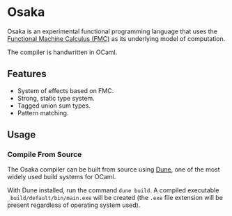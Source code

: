 # Osaka

Osaka is an experimental functional programming language that uses the
[Functional Machine Calculus (FMC)](https://arxiv.org/pdf/2212.08177.pdf) as
its underlying model of computation.

The compiler is handwritten in OCaml.

## Features

* System of effects based on FMC.
* Strong, static type system.
* Tagged union sum types.
* Pattern matching.

## Usage

### Compile From Source

The Osaka compiler can be built from source using [Dune](https://dune.build/),
one of the most widely used build systems for OCaml.

With Dune installed, run the command `dune build`. A compiled executable
`_build/default/bin/main.exe` will be created (the `.exe` file extension will
be present regardless of operating system used).
